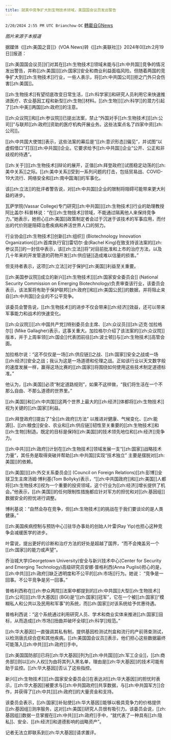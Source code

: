 ```yaml
---
title: 就美中竞争扩大到生物技术领域，美国国会议员发出警告
---
```

`2/20/2024 2:55 PM UTC Brianchow-DC` [轉載自GNews](https://gnews.org/articles/2326073)

*图片来源于本报道*

据媒体《[[zh:美国之音]]》(VOA News)转《[[zh:美联社]]》2024年0[[zh:2月19日]]报道：

[[zh:美国国会议员]]们对其在[[zh:生物技术]]领域未能与[[zh:中共国]]竞争的情况发出警告，并称[[zh:美国]][[zh:国家]]安全和商业利益面临风险。但随着两国的竞争扩大到[[zh:生物技术]]行业，一些人表示，将[[zh:中共国公司]]拒之门外只会伤害[[zh:美国]]。

[[zh:生物技术]]有望彻底改变日常生活，[[zh:科学家]]和研究人员利用它来快速推进医疗、农业基因工程和新型[[zh:生物]]材料。[[zh:生物]][[zh:科学]]的潜力引起了[[zh:中美]]两国[[zh:政府]]的注意。

[[zh:众议院]]和[[zh:参议院]]已提出法案，禁止“外国对手[[zh:生物技术]][[zh:公司]]”与联邦[[zh:政府]]资助的医疗机构开展业务。这些法案点名了四家中资[[zh:公司]]。

[[zh:中共国大使馆]]表示，这些法案的幕后是“[[zh:意识形态]]偏见”，并试图“以虚假借口”打压[[zh:中共国]]企业。它要求给予[[zh:中共国]]企业“公开、公正和非歧视的待遇”。

[[zh:关于]][[zh:生物技术]]辩论的展开，正值[[zh:拜登政府]]试图稳定动荡的[[zh:美中关系]]之际。[[zh:美中关系]]受到一系列问题的打击，包括贸易战、COVID-19大流行、网络安全和[[zh:南中国海]]的军事化。

该[[zh:立法]]的批评者警告说，对[[zh:中共国]]企业的限制将阻碍可能带来更大利益的进步。

瓦萨学院(Vassar College)专门研究[[zh:中共国]][[zh:生物技术]]行业的助理教授阿比盖尔·科普林说：“在[[zh:生物技术]]领域，不能通过隔离他人来保持竞争力。”她表示，她担心[[zh:美国]]政策制定者会过于沉迷于该技术的军事应用，而付出的代价则是阻碍治愈疾病和养活世界人口的努力。

行业协会[[zh:生物技术]]创新[[zh:组织]] (Biotechnology Innovation Organization)[[zh:首席执行官]]雷切尔·金(Rachel King)在致支持该法案的[[zh:参议员]]的一封信中表示，该[[zh:立法]]将“对目前批准和上市的治疗方法，以及几十年来的开发管道的药物开发[[zh:供应链]]造成难以估量的损害。”

但支持者表示，这项[[zh:立法]]对于保护[[zh:美国]]利益至关重要。

[[zh:美国参议院]]成立的新兴[[zh:生物技术]][[zh:国家安全委员会]] (National Security Commission on Emerging Biotechnology)负责审查该行业，该委员会表示，该法案将有助于保护联邦[[zh:政府]]和[[zh:美国公民]]的数据，并将阻止来自[[zh:中共国]]企业的不公平竞争。

该委员会警告说，[[zh:生物技术]]的进步不仅会带来[[zh:经济]]效益，还可以带来军事能力和战术的快速变化。

[[zh:众议院]][[zh:中国共产党]]特别委员会主席、[[zh:众议员]][[zh:迈克·加拉格尔]] (Mike Gallagher)表示，这事关重大。加拉格尔介绍了该法案的[[zh:众议院]]版本，并于上周率领[[zh:国会]]代表团前往[[zh:波士顿]]与[[zh:生物技术]]高管会面。

加拉格尔说：“这不仅仅是一场[[zh:供应链]]之战、[[zh:国家]]安全之战或一场[[zh:经济]]安全之战；我认为这是一场道德和伦理之战。正如该行业以天文数字般的速度发展一样，赢得这场比赛的[[zh:国家]]将围绕如何使用这些技术制定道德标准。”

他认为，[[zh:美国]]必须“制定道路规则”，如果不这样做，“我们将生活在一个不那么自由、不那么道德的世界里。”

[[zh:美国]]和[[zh:中共国]]这两个世界上最大的[[zh:经济]]体都将[[zh:生物技术]]视为关键的[[zh:国家]]利益。

[[zh:拜登政府]]提出了“全[[zh:政府]]方法” 以推进对健康、气候变化、[[zh:能源]]、[[zh:粮食]]安全、农业和[[zh:供应链]]韧性至关重要的[[zh:生物技术]]和[[zh:生物]]制造。既定的目标是保持[[zh:美国]]的技术领先地位和[[zh:经济]]竞争力。

[[zh:中共]][[zh:政府]]计划在[[zh:生物技术]]领域发展一支“[[zh:国家]]战略技术力量”，其任务是取得突破并帮助[[zh:中共国]]实现“技术独立” 主要是摆脱对[[zh:美国]]的依赖。

[[zh:美国]][[zh:外交关系委员会]] (Council on Foreign Relations)[[zh:彭博]]全球卫生主席汤姆·博利基(Tom Bollyky)表示，“[[zh:中共国政府]]和[[zh:美国]]人都将[[zh:生物技术]]视为一个重要的投资领域，这个行业为[[zh:经济]]增长提供了机会。”他表示，[[zh:美国]]的任何限制性措施都应针对军方的担忧和对[[zh:基因组]]数据安全的担忧进行调整。

博利基说：“自然会存在竞争，但[[zh:生物技术]]的挑战在于我们要谈论的是人类健康。”

[[zh:美国疾病控制与预防中心]]驻华办事处的创始人叶雷(Ray Yip)也担心这种竞争会减缓医学的进步。

叶雷说，提出更好的诊断和治疗方法的好处是超越了国界，“而不会掩盖另一个[[zh:国家]]的能力或声望”。

乔治城大学(Georgetown University)安全与新兴技术中心(Center for Security and Emerging Technology)高级研究员安娜·普格利西(Anna Puglisi)担心的是，[[zh:中共]][[zh:政府]]缺乏透明度和不公平的[[zh:市场]]行为。她说： “竞争是一回事。不公平竞争是另一回事。”

普格利西称在[[zh:参众两院]]法案中都提到的[[zh:中共国]]大型[[zh:生物技术]][[zh:公司]][[zh:华大基因]] (BGI)是“[[zh:国家]]冠军”，它在一个被[[zh:国家]]“模糊私人和公共以及民用和军事”的系统，而[[zh:国家]]对该系统给予优惠待遇。

普格利西说：“这个系统通过利用研究人员、学术和商业实体来推进[[zh:国家]]目标，从而造成[[zh:市场]]扭曲并破坏全球[[zh:科学]]规范。”

[[zh:华大基因]]一直强调其私有制，提供基因检测试剂盒和流行的产前筛查测试，以检测唐氏综合症和其他疾病。[[zh:美国国会议员]]表示，他们担心这些数据最终可能落入[[zh:中共]][[zh:政府]]手中。

[[zh:美国国防部]]已将[[zh:华大基因]]列为[[zh:中共国]][[zh:军工企业]]，[[zh:商务部]]则以[[zh:人权]]为由将其列入黑名单，理由是[[zh:华大基因]]的技术可能有助于监控。[[zh:华大基因]]否认了这些指控。

新兴[[zh:生物技术]][[zh:国家安全委员会]]在表达对[[zh:华大基因]]的担忧时表示，[[zh:华大基因]]被要求与[[zh:中共国政府]]共享数据，与[[zh:中共国军方]]合作，并获得了[[zh:中共]][[zh:政府]]的大量资金和支持。

该委员会表示，[[zh:国家]]补贴使[[zh:华大基因]]能够以极具竞争力的价格提供[[zh:基因组]]测序服务，这对[[zh:美国]]研究人员很有吸引力。该委员会说，[[zh:基因组]]数据一旦掌握在[[zh:中共]][[zh:政府]]手中，“就代表了一种具有[[zh:隐私]]、安全、[[zh:经济]]和道德影响的战略资产”。

记者无法立即联系到[[zh:华大基因]]请求置评。

